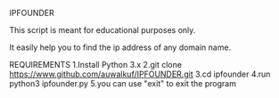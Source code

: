 IPFOUNDER

This script is meant for educational purposes only.

It easily help you to find the ip address of any domain name.

REQUIREMENTS
1.Install Python 3.x
2.git clone https://www.github.com/auwalkuf/IPFOUNDER.git
3.cd ipfounder
4.run python3 ipfounder.py
5.you can use "exit" to exit the program
